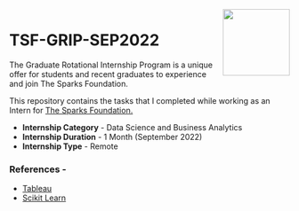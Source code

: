 <img align = right height = 120 width = 120 src = https://internship.thesparksfoundation.info/assests/img/logo.png>

# TSF-GRIP-SEP2022


The Graduate Rotational Internship Program is a unique offer for students and recent graduates to experience and join The Sparks Foundation.

This repository contains the tasks that I completed while working as an Intern for [The Sparks Foundation.](https://internship.thesparksfoundation.info/)

- **Internship Category** - Data Science and Business Analytics
- **Internship Duration** - 1 Month (September 2022)
- **Internship Type** - Remote


### References -
 - [Tableau](https://help.tableau.com/v2018.3/offline/en-us/tableau_desktop.pdf) 
 - [Scikit Learn](https://scikit-learn.org/stable/)
